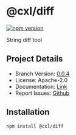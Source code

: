 # @cxl/diff 
	
[![npm version](https://badge.fury.io/js/%40cxl%2Fdiff.svg)](https://badge.fury.io/js/%40cxl%2Fdiff)

String diff tool

## Project Details

-   Branch Version: [0.0.4](https://npmjs.com/package/@cxl/diff/v/0.0.4)
-   License: Apache-2.0
-   Documentation: [Link](https://cxlio.github.io/cxl/diff)
-   Report Issues: [Github](https://github.com/cxlio/cxl/issues)

## Installation

	npm install @cxl/diff

